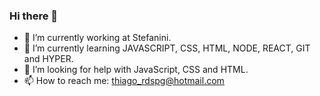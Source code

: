 ### Hi there 👋

- 🔭 I’m currently working at Stefanini.
- 🌱 I’m currently learning JAVASCRIPT, CSS, HTML, NODE, REACT, GIT and HYPER.
- 🤔 I’m looking for help with JavaScript, CSS and HTML.
- 📫 How to reach me: thiago_rdspg@hotmail.com
